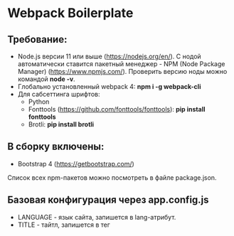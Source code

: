 # Webpack Boilerplate

## Требование:

-   Node.js версии 11 или выше (https://nodejs.org/en/). С нодой автоматически ставится пакетный менеджер - NPM (Node Package Manager) (https://www.npmjs.com/). Проверить версию ноды можно командой **node -v**.
-   Глобально установленный webpack 4: **npm i -g webpack-cli**
-   Для сабсеттинга шрифтов:
    -   Python
    -   Fonttools (https://github.com/fonttools/fonttools): **pip install fonttools**
    -   Brotli: **pip install brotli**

## В сборку включены:

-   Bootstrap 4 (https://getbootstrap.com/)

Список всех npm-пакетов можно посмотреть в файле package.json.

## Базовая конфигурация через app.config.js

-   LANGUAGE - язык сайта, запишется в <html> lang-атрибут.
-   TITLE - тайтл, запишется в тег <title> в <head>.
-   DESCRIPTION - дескришпн, запишется в тег <meta content="description">, а также в соответствующие og-метатеги.
-   THEME_COLOR - цвет темы сайта (нужно для Progressive Web App).
-   BACKGROUND_COLOR - цвет фона сайта (нужно для Progressive Web App).
-   USE_HTML - нужно ли генерировать HTML. Если верстаем сразу в php-файле, ставим этот флаг в "false".
-   HTML_PRETTY - человекопонятнон форматирование сгенерированного вебпаком HTML-файлов.
-   USE_FAVICONS - нужно ли генерировать множество иконок для разных платформ (нужно для Progressive Web App).
-   USE_COMPRESSION - нужно ли сжимать ассеты с помощью алгоритмов gzip, brotli, zopfli в процессе сборки.
-   USE_SERVICE_WORKER - нужно ли генерировать service worker.
-   SENTRY_DSN - заполняем DSN-идентификатором, если подключаем sentry.
-   PUBLIC_PATH - публичный абсолютный путь от корня сайта до папки с фронтендом. По умолчанию "/".
-   PUBLIC_PATH_BITRIX - публичный абсолютный путь от корня сайта до папки с фронтендом. Для bitrix-сборки.
-   PUBLIC_PATH_SANDBOX - публичный абсолютный путь от корня сайта до папки с фронтендом. Для sandbox-сборки.
-   SRC_PATH - путь до исходников.
-   BUILD_PATH - путь до билда.

## Обзор комманд:

-   **npm run browserslist** — список поддерживаемых браузеров
-   **npm run dev** — сборка в development-режиме
-   **npm run watch** — watch в production-режиме
-   **npm run watch:dev** — watch в development-режиме
-   **npm run watch:prod** — watch в production-режиме
-   **npm run lint:js** — линтер js
-   **npm run lint:html** — линтер html
-   **npm run lint** — запуск всех линтеров (для проверки корректности html/js перед тем, как отдать бэкендеру)
-   **npm run subsetting** — сабсеттинг шрифтов (удаляются неиспользуемые глифы, значительно уменьшается размер шрифта).
-   **npm start** — сервер в development-режиме (node-сервер)
-   **npm run prod** — сборка в production-режиме (publicPath === "/")
-   **npm run prod:sandbox** — сборка в production-режиме (publicPath === "/sand/{project-name}/" - для деплоя на sandbox-сервер Chipsa)
-   **npm run prod:bitrix** — сборка в production-режиме (publicPath === "[путь от корня до папки с фронтендом]")
-   **npm run build** — релизный билд, запускается в production-режиме, включая все линтеры
-   **npm test** — запуск тестов (unit, e2e)

## Полезные npm-пакеты:

-   Preact (https://preactjs.com/) - 3kb альтернатива React с аналогичным API.
-   validator (https://www.npmjs.com/package/validator) - полезный модульный пакет для валидации строк.
-   choices.js (https://www.npmjs.com/package/choices.js) - vanilla JS кастомный селект.
-   GSAP (https://greensock.com/gsap) - одна из лучших библиотек анимаций.
-   Pixi.js (http://www.pixijs.com/) - одна из лучших библиотек для работы с 2D WebGL.
-   Three.js (https://threejs.org/) - одна из лучших библиотек для работы с 3D WebGL.
